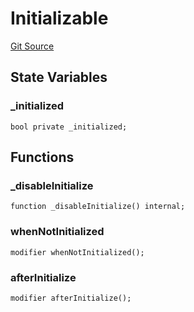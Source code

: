 # Initializable
[Git Source](https://github.com/KYRDTeam/ilo-contracts/blob/c821b671bb5c9be46c122173f3f384ce7950f2da/src/base/Initializable.sol)


## State Variables
### _initialized

```solidity
bool private _initialized;
```


## Functions
### _disableInitialize


```solidity
function _disableInitialize() internal;
```

### whenNotInitialized


```solidity
modifier whenNotInitialized();
```

### afterInitialize


```solidity
modifier afterInitialize();
```

